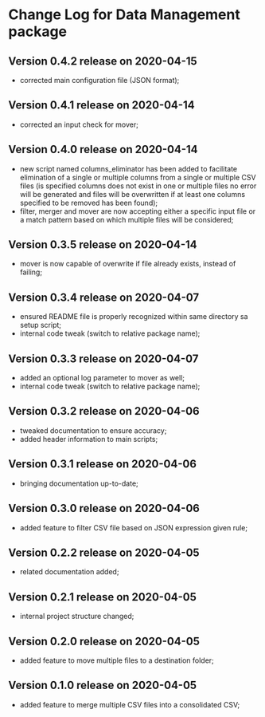 # Change Log for Data Management package


## Version 0.4.2 release on 2020-04-15
- corrected main configuration file (JSON format);

## Version 0.4.1 release on 2020-04-14
- corrected an input check for mover;

## Version 0.4.0 release on 2020-04-14
- new script named columns_eliminator has been added to facilitate elimination of a single or multiple columns from a single or multiple CSV files (is specified columns does not exist in one or multiple files no error will be generated and files will be overwritten if at least one columns specified to be removed has been found); 
- filter, merger and mover are now accepting either a specific input file or a match pattern based on which multiple files will be considered;

## Version 0.3.5 release on 2020-04-14
- mover is now capable of overwrite if file already exists, instead of failing;

## Version 0.3.4 release on 2020-04-07
- ensured README file is properly recognized within same directory sa setup script;
- internal code tweak (switch to relative package name);

## Version 0.3.3 release on 2020-04-07
- added an optional log parameter to mover as well;
- internal code tweak (switch to relative package name);

## Version 0.3.2 release on 2020-04-06
- tweaked documentation to ensure accuracy;
- added header information to main scripts;

## Version 0.3.1 release on 2020-04-06
- bringing documentation up-to-date;

## Version 0.3.0 release on 2020-04-06
- added feature to filter CSV file based on JSON expression given rule;

## Version 0.2.2 release on 2020-04-05
- related documentation added;

## Version 0.2.1 release on 2020-04-05
- internal project structure changed;

## Version 0.2.0 release on 2020-04-05
- added feature to move multiple files to a destination folder;

## Version 0.1.0 release on 2020-04-05
- added feature to merge multiple CSV files into a consolidated CSV;

